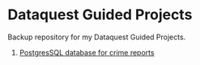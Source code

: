 # Dataquest Guided Projects
 Backup repository for my Dataquest Guided Projects.
 
 1. [PostgresSQL database for crime reports](https://nbviewer.jupyter.org/github/h7r/Dataquest-Guided-Projects/blob/b6b7258b23216b243e7f8c0a37fd052e026ea1fd/postgres_gp.ipynb)
